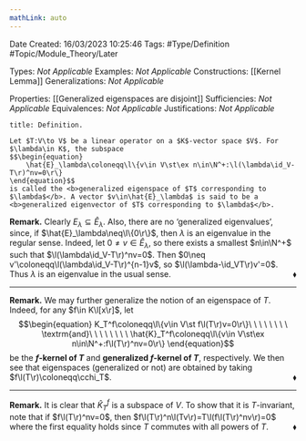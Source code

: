 ```yaml
---
mathLink: auto
---
```


<div class="topSpace"></div>

Date Created: 16/03/2023 10:25:46
Tags: #Type/Definition #Topic/Module_Theory/Later

Types: <i>Not Applicable</i>
Examples: <i>Not Applicable</i>
Constructions: [[Kernel Lemma]]
Generalizations: <i>Not Applicable</i>

Properties: [[Generalized eigenspaces are disjoint]]
Sufficiencies: <i>Not Applicable</i>
Equivalences: <i>Not Applicable</i>
Justifications: <i>Not Applicable</i>

``` ad-Definition
title: Definition.

Let $T:V\to V$ be a linear operator on a $K$-vector space $V$. For $\lambda\in K$, the subspace
$$\begin{equation}
    \hat{E}_\lambda\coloneqq\l\{v\in V\st\ex n\in\N^+:\l(\lambda\id_V-T\r)^nv=0\r\}
\end{equation}$$
is called the <b>generalized eigenspace of $T$ corresponding to $\lambda$</b>. A vector $v\in\hat{E}_\lambda$ is said to be a <b>generalized eigenvector of $T$ corresponding to $\lambda$</b>.

```

<b>Remark.</b> Clearly $E_\lambda\subseteq\hat{E}_\lambda$. Also, there are no ‘generalized eigenvalues’, since, if $\hat{E}_\lambda\neq\l\{0\r\}$, then $\lambda$ is an eigenvalue in the regular sense. Indeed, let $0\neq v\in\hat{E}_\lambda$, so there exists a smallest $n\in\N^+$ such that $\l(\lambda\id_V-T\r)^nv=0$. Then $0\neq v'\coloneqq\l(\lambda\id_V-T\r)^{n-1}v$, so $\l(\lambda-\id_VT\r)v'=0$. Thus $\lambda$ is an eigenvalue in the usual sense.<span style="float:right;">$\blacklozenge$</span>

---

<b>Remark.</b> We may further generalize the notion of an eigenspace of $T$. Indeed, for any $f\in K\l[x\r]$, let
$$\begin{equation}
    K_T^f\coloneqq\l\{v\in V\st f\l(T\r)v=0\r\}\ \ \ \ \ \ \ \ \textrm{and}\ \ \ \ \ \ \ \ \hat{K}_T^f\coloneqq\l\{v\in V\st\ex n\in\N^+:f\l(T\r)^nv=0\r\}
\end{equation}$$
be the <b>$f$-kernel of $T$</b> and <b>generalized $f$-kernel of $T$</b>, respectively. We then see that eigenspaces (generalized or not) are obtained by taking $f\l(T\r)\coloneqq\cchi_T$.<span style="float:right;">$\blacklozenge$</span>

---

<b>Remark.</b> It is clear that $\hat{K}_T^f$ is a subspace of $V$. To show that it is $T$-invariant, note that if $f\l(T\r)^nv=0$, then $f\l(T\r)^n\l(Tv\r)=T\l(f\l(T\r)^nv\r)=0$ where the first equality holds since $T$ commutes with all powers of $T$.<span style="float:right;">$\blacklozenge$</span>
